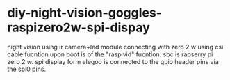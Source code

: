 # diy-night-vision-goggles-raspizero2w-spi-dispay
night vision using ir camera+led module connecting with zero 2 w using csi cable fucntion upon boot is of the "raspivid" fucntion. sbc is rapserry pi zero 2 w. spi display form elegoo is connected to the gpio header pins via the spi0 pins.
